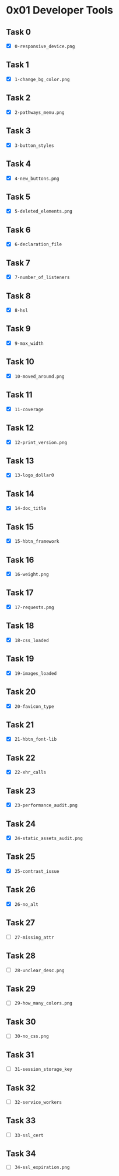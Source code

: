 # 0x01 Developer Tools

## Task 0

- [x] `0-responsive_device.png`

## Task 1

- [x] `1-change_bg_color.png`

## Task 2

- [x] `2-pathways_menu.png`

## Task 3

- [x] `3-button_styles`

## Task 4

- [x] `4-new_buttons.png`

## Task 5

- [x] `5-deleted_elements.png`

## Task 6

- [x] `6-declaration_file`

## Task 7

- [x] `7-number_of_listeners`

## Task 8

- [x] `8-hsl`

## Task 9

- [x] `9-max_width`

## Task 10

- [x] `10-moved_around.png`

## Task 11

- [x] `11-coverage`

## Task 12

- [x] `12-print_version.png`

## Task 13

- [x] `13-logo_dollar0`

## Task 14

- [x] `14-doc_title`

## Task 15

- [x] `15-hbtn_framework`

## Task 16

- [x] `16-weight.png`

## Task 17

- [x] `17-requests.png`

## Task 18

- [x] `18-css_loaded`

## Task 19

- [x] `19-images_loaded`

## Task 20

- [x] `20-favicon_type`

## Task 21

- [x] `21-hbtn_font-lib`

## Task 22

- [x] `22-xhr_calls`

## Task 23

- [x] `23-performance_audit.png`

## Task 24

- [x] `24-static_assets_audit.png`

## Task 25

- [x] `25-contrast_issue`

## Task 26

- [x] `26-no_alt`

## Task 27

- [ ] `27-missing_attr`

## Task 28

- [ ] `28-unclear_desc.png`

## Task 29

- [ ] `29-how_many_colors.png`

## Task 30

- [ ] `30-no_css.png`

## Task 31

- [ ] `31-session_storage_key`

## Task 32

- [ ] `32-service_workers`

## Task 33

- [ ] `33-ssl_cert`

## Task 34

- [ ] `34-ssl_expiration.png`

